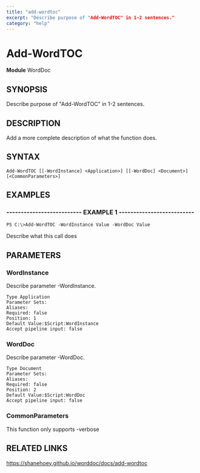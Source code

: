 ```yaml
---
title: "add-wordtoc"
excerpt: "Describe purpose of "Add-WordTOC" in 1-2 sentences."
category: "help"
---
```


# Add-WordTOC
**Module** WordDoc

## SYNOPSIS
Describe purpose of "Add-WordTOC" in 1-2 sentences.

## DESCRIPTION
Add a more complete description of what the function does.

## SYNTAX

```
Add-WordTOC [[-WordInstance] <Application>] [[-WordDoc] <Document>] [<CommonParameters>]
```


## EXAMPLES

### -------------------------- EXAMPLE 1 --------------------------


```
PS C:\>Add-WordTOC -WordInstance Value -WordDoc Value
```

Describe what this call does


## PARAMETERS

### WordInstance

Describe parameter -WordInstance.

```
Type Application
Parameter Sets: 
Aliases: 
Required: false
Position: 1
Default Value:$Script:WordInstance
Accept pipeline input: false
```
### WordDoc

Describe parameter -WordDoc.

```
Type Document
Parameter Sets: 
Aliases: 
Required: false
Position: 2
Default Value:$Script:WordDoc
Accept pipeline input: false
```
### CommonParameters

This function only supports -verbose

## RELATED LINKS


https://shanehoey.github.io/worddoc/docs/add-wordtoc
